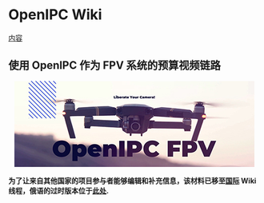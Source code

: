 # OpenIPC Wiki 
[内容](../README.md)

使用 OpenIPC 作为 FPV 系统的预算视频链路
--------------------------------

<p align="center">
  <img src="https://github.com/OpenIPC/wiki/blob/master/images/fpv-logo.jpg?raw=true" alt="Logo"/>
</p>

**为了让来自其他国家的项目参与者能够编辑和补充信息，该材料已移至[国际](../en/fpv.md) Wiki 线程，俄语的过时版本位于[此处](https://github.com/OpenIPC/wiki/blob/a8bbf1f9639e6b0a141d23169eee08c94d66b54f/ru/fpv.md).**

